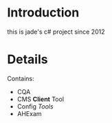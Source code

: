 # Introduction #

this is jade's c# project since 2012


# Details #

Contains:
  * CQA
  * CMS **Client** Tool
  * Config _Tools_
  * AHExam